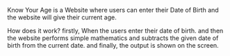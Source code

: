 Know Your Age is a Website where users can enter their Date of Birth and the website will give their current age.

How does it work?
firstly, When the users enter their date of birth.
and then the website performs simple mathematics and subtracts the given date of birth from the current date.
and finally, the output is shown on the screen.
